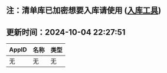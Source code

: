 ## 注：清单库已加密想要入库请使用 ([入库工具](https://github.com/BlankTMing/ManifestAutoUpdate/releases))

## 更新时间：2024-10-04 22:27:51
| AppID | 名称 | 类型  |
| :-------------------- | :----------------------------- | :----------- |
| 无 | 无 | 无 |
